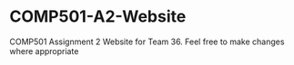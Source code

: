 # COMP501-A2-Website
COMP501 Assignment 2 Website for Team 36.
Feel free to make changes where appropriate

